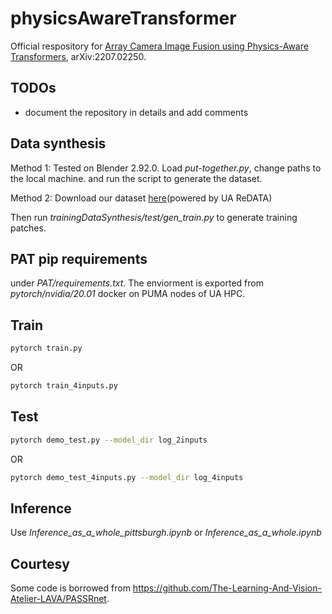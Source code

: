 # physicsAwareTransformer
Official respository for [Array Camera Image Fusion using Physics-Aware Transformers](https://arxiv.org/abs/2207.02250), arXiv:2207.02250.

## TODOs
* document the repository in details and add comments

## Data synthesis
Method 1: Tested on Blender 2.92.0. Load *put-together.py*, change paths to the local machine. and run the script to generate the dataset.

Method 2: Download our dataset [here](https://doi.org/10.25422/azu.data.20217140)(powered by UA ReDATA)

Then run *trainingDataSynthesis/test/gen_train.py* to generate training patches.

## PAT pip requirements
under *PAT/requirements.txt*. The enviorment is exported from *pytorch/nvidia/20.01* docker on PUMA nodes of UA HPC.

## Train

```bash
pytorch train.py
```
OR
```bash
pytorch train_4inputs.py
```

## Test

```bash
pytorch demo_test.py --model_dir log_2inputs
```
OR
```bash
pytorch demo_test_4inputs.py --model_dir log_4inputs
```

## Inference

Use *Inference_as_a_whole_pittsburgh.ipynb* or *Inference_as_a_whole.ipynb*

## Courtesy
Some code is borrowed from https://github.com/The-Learning-And-Vision-Atelier-LAVA/PASSRnet.
